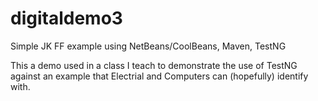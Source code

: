 # digitaldemo3

Simple JK FF example using NetBeans/CoolBeans, Maven, TestNG

This a demo used in a class I teach to demonstrate the use of TestNG against an example that Electrial and Computers can (hopefully) identify with.

